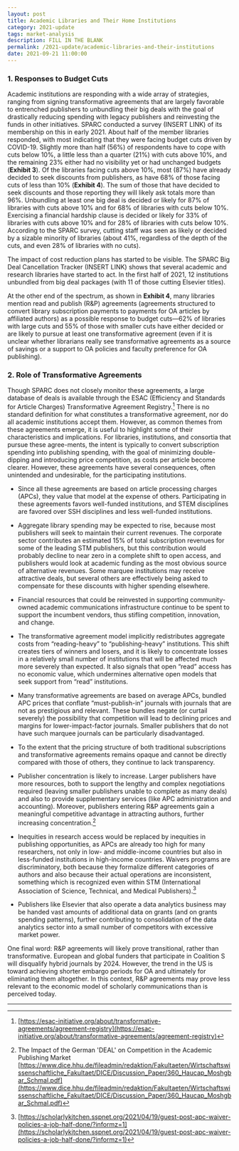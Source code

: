 ```yaml
---
layout: post
title: Academic Libraries and Their Home Institutions
category: 2021-update
tags: market-analysis
description: FILL IN THE BLANK
permalink: /2021-update/academic-libraries-and-their-institutions
date: 2021-09-21 11:00:00
---
```


### 1. Responses to Budget Cuts
Academic institutions are responding with a wide array of strategies, ranging from signing transformative agreements that are largely favorable to entrenched publishers to unbundling their big deals with the goal of drastically reducing spending with legacy publishers and reinvesting the funds in other initiatives. SPARC conducted a survey (INSERT LINK) of its membership on this in early 2021. About half of the member libraries responded, with most indicating that they were facing budget cuts driven by COVID-19. Slightly more than half (56%) of respondents have to cope with cuts below 10%, a little less than a quarter (21%) with cuts above 10%, and the remaining 23% either had no visibility yet or had unchanged budgets (**Exhibit 3**). Of the libraries facing cuts above 10%, most (87%) have already decided to seek discounts from publishers, as have 68% of those facing cuts of less than 10% (**Exhibit 4**). The sum of those that have decided to seek discounts and those reporting they will likely ask totals more than 96%. Unbundling at least one big deal is decided or likely for 87% of libraries with cuts above 10% and for 68% of libraries with cuts below 10%. Exercising a financial hardship clause is decided or likely for 33% of libraries with cuts above 10% and for 28% of libraries with cuts below 10%. According to the SPARC survey, cutting staff was seen as likely or decided by a sizable minority of libraries (about 41%, regardless of the depth of the cuts, and even 28% of libraries with no cuts). 

The impact of cost reduction plans has started to be visible. The SPARC Big Deal Cancellation Tracker (INSERT LINK) shows that several academic and research libraries have started to act. In the first half of 2021, 12 institutions unbundled from big deal packages (with 11 of those cutting Elsevier titles). 

At the other end of the spectrum, as shown in **Exhibit 4**, many libraries mention read and publish (R&P) agreements (agreements structured to convert library subscription payments to payments for OA articles by affiliated authors) as a possible response to budget cuts—62% of libraries with large cuts and 55% of those with smaller cuts have either decided or are likely to pursue at least one transformative agreement (even if it is unclear whether librarians really see transformative agreements as a source of savings or a support to OA policies and faculty preference for OA publishing). 


### 2. Role of Transformative Agreements
Though SPARC does not closely monitor these agreements, a large database of deals is available through the ESAC (Efficiency and Standards for Article Charges) Transformative Agreement Registry.[^29] There is no standard definition for what constitutes a transformative agreement, nor do all academic institutions accept them. However, as common themes from these agreements emerge, it is useful to highlight some of their characteristics and implications. For libraries, institutions, and consortia that pursue these agree-ments, the intent is typically to convert subscription spending into publishing spending, with the goal of minimizing double-dipping and introducing price competition, as costs per article become clearer. However, these agreements have several consequences, often unintended and undesirable, for the participating institutions. 

* Since all these agreements are based on article processing charges (APCs), they value that model at the expense of others. Participating in these agreements favors well-funded institutions, and STEM disciplines are favored over SSH disciplines and less well-funded institutions. 

* Aggregate library spending may be expected to rise, because most publishers will seek to maintain their current revenues. The corporate sector contributes an estimated 15% of total subscription revenues for some of the leading STM publishers, but this contribution would probably decline to near zero in a complete shift to open access, and publishers would look at academic funding as the most obvious source of alternative revenues. Some marquee institutions may receive attractive deals, but several others are effectively being asked to compensate for these discounts with higher spending elsewhere.

* Financial resources that could be reinvested in supporting community-owned academic communications infrastructure continue to be spent to support the incumbent vendors, thus stifling competition, innovation, and change.

* The transformative agreement model implicitly redistributes aggregate costs from “reading-heavy” to “publishing-heavy” institutions. This shift creates tiers of winners and losers, and it is likely to concentrate losses in a relatively small number of institutions that will be affected much more severely than expected. It also signals that open “read” access has no economic value, which undermines alternative open models that seek support from “read” institutions.

* Many transformative agreements are based on average APCs, bundled APC prices that conflate “must-publish-in” journals with journals that are not as prestigious and relevant. These bundles negate (or curtail severely) the possibility that competition will lead to declining prices and margins for lower-impact-factor journals. Smaller publishers that do not have such marquee journals can be particularly disadvantaged.

* To the extent that the pricing structure of both traditional subscriptions and transformative agreements remains opaque and cannot be directly compared with those of others, they continue to lack transparency.

* Publisher concentration is likely to increase. Larger publishers have more resources, both to support the lengthy and complex negotiations required (leaving smaller publishers unable to complete as many deals) and also to provide supplementary services (like APC administration and accounting). Moreover, publishers entering R&P agreements gain a meaningful competitive advantage in attracting authors, further increasing concentration.[^30]

* Inequities in research access would be replaced by inequities in publishing opportunities, as APCs are already too high for many researchers, not only in low- and middle-income countries but also in less-funded institutions in high-income countries. Waivers programs are discriminatory, both because they formalize different categories of authors and also because their actual operations are inconsistent, something which is recognized even within STM (International Association of Science, Technical, and Medical Publishers).[^31]

* Publishers like Elsevier that also operate a data analytics business may be handed vast amounts of additional data on grants (and on grants spending patterns), further contributing to consolidation of the data analytics sector into a small number of competitors with excessive market power.

One final word: R&P agreements will likely prove transitional, rather than transformative. European and global funders that participate in Coalition S will disqualify hybrid journals by 2024. However, the trend in the US is toward achieving shorter embargo periods for OA and ultimately for eliminating them altogether. In this context, R&P agreements may prove less relevant to the economic model of scholarly communications than is perceived today.


***

[^29]: [https://esac-initiative.org/about/transformative-agreements/agreement-registry](https://esac-initiative.org/about/transformative-agreements/agreement-registry)

[^30]: The Impact of the German 'DEAL' on Competition in the Academic Publishing Market [https://www.dice.hhu.de/fileadmin/redaktion/Fakultaeten/Wirtschaftswissenschaftliche_Fakultaet/DICE/Discussion_Paper/360_Haucap_Moshgbar_Schmal.pdf](https://www.dice.hhu.de/fileadmin/redaktion/Fakultaeten/Wirtschaftswissenschaftliche_Fakultaet/DICE/Discussion_Paper/360_Haucap_Moshgbar_Schmal.pdf)

[^31]: [https://scholarlykitchen.sspnet.org/2021/04/19/guest-post-apc-waiver-policies-a-job-half-done/?informz=1](https://scholarlykitchen.sspnet.org/2021/04/19/guest-post-apc-waiver-policies-a-job-half-done/?informz=1)
